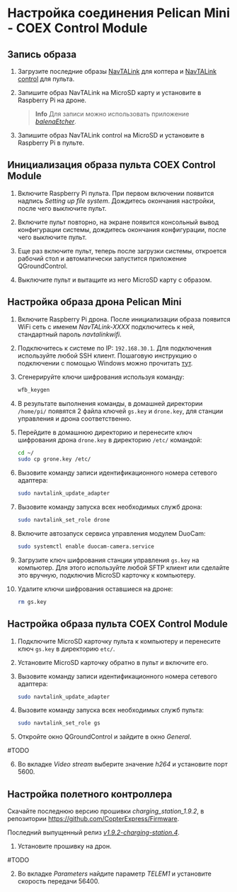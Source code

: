 # Настройка соединения Pelican Mini - COEX Control Module

## Запись образа

1. Загрузите последние образы [NavTALink](https://github.com/CopterExpress/navtalink-ci-images/releases) для коптера и [NavTALink control](https://github.com/CopterExpress/navtalink-control-ci-images/releases) для пульта.

2. Запишите образ NavTALink на MicroSD карту и установите в Raspberry Pi на дроне.

    > **Info** Для записи можно использовать приложение [*balenaEtcher*](https://www.balena.io/etcher/).

3. Запишите образ NavTALink control на MicroSD и установите в Raspberry Pi в пульте.

## Инициализация образа пульта COEX Control Module

1. Включите Raspberry Pi пульта. При первом включении появится надпись *Setting up file system*. Дождитесь окончания настройки, после чего выключите пульт.

2. Включите пульт повторно, на экране появится консольный вывод конфигурации системы, дождитесь окончания конфигурации, после чего выключите пульт.

3. Еще раз включите пульт, теперь после загрузки системы, откроется рабочий стол и автоматически запустится приложение QGroundControl.

4. Выключите пульт и вытащите из него MicroSD карту с образом.

## Настройка образа дрона Pelican Mini

1. Включите Raspberry Pi дрона. После инициализации образа появится WiFi сеть с именем *NavTALink-XXXX* подключитесь к ней, стандартный пароль *navtalinkwifi*.

2. Подключитесь к системе по IP: `192.168.30.1`. Для подключения используйте любой SSH клиент. Пошаговую инструкцию о подключении с помощью Windows можно прочитать [тут](http://pelican.coex.tech/ru/latest/navtalink_setup/#putty).

3. Сгенерируйте ключи шифрования используя команду:

    ```bash
    wfb_keygen
    ```

4. В результате выполнения команды, в домашней директории `/home/pi/` появятся 2 файла ключей `gs.key` и `drone.key`, для станции управления и дрона соответственно.

5. Перейдите в домашнюю директорию и перенесите ключ шифрования дрона `drone.key` в директорию `/etc/` командой:

    ```bash
    cd ~/
    sudo cp grone.key /etc/
    ```

6. Вызовите команду записи идентификационного номера сетевого адаптера:

    ```bash
    sudo navtalink_update_adapter
    ```

7. Вызовите команду запуска всех необходимых служб дрона:

    ```bash
    sudo navtalink_set_role drone
    ```

8. Включите автозапуск сервиса управления модулем DuoCam:

    ```bash
    sudo systemctl enable duocam-camera.service
    ```

9. Загрузите ключ шифрования станции управления `gs.key` на компьютер. Для этого используйте любой SFTP клиент или сделайте это вручную, подключив MicroSD карточку к компьютеру.

10. Удалите ключи шифрования оставшиеся на дроне:

    ```bash
    rm gs.key
    ```

## Настройка образа пульта COEX Control Module

1. Подключите MicroSD карточку пульта к компьютеру и перенесите ключ `gs.key` в директорию `etc/`.

2. Установите MicroSD карточку обратно в пульт и включите его.

3. Вызовите команду записи идентификационного номера сетевого адаптера:

    ```bash
    sudo navtalink_update_adapter
    ```

4. Вызовите команду запуска всех необходимых служб пульта:

    ```bash
    sudo navtalink_set_role gs
    ```

5. Откройте окно QGroundControl и зайдите в окно *General*.

#TODO

6. Во вкладке *Video stream* выберите значение *h264* и установите порт 5600.

## Настройка полетного контроллера

Скачайте последнюю версию прошивки *charging_station_1.9.2*, в репозитории https://github.com/CopterExpress/Firmware.

Последний выпущенный релиз [*v1.9.2-charging-station.4*](https://github.com/CopterExpress/Firmware/releases/tag/v1.9.2-charging-station.4).

1. Установите прошивку на дрон.

#TODO

2. Во вкладке *Parameters* найдите параметр *TELEM1* и установите скорость передачи 56400.
